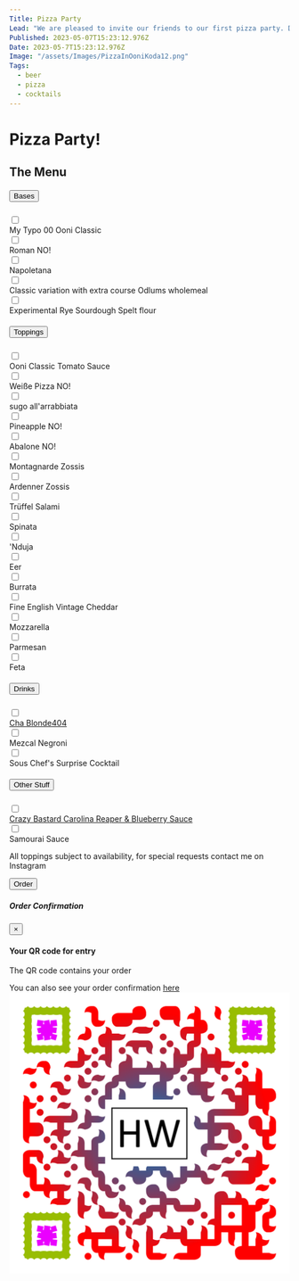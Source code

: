 ```yaml
---
Title: Pizza Party
Lead: "We are pleased to invite our friends to our first pizza party. Doors Open at 14:00"
Published: 2023-05-07T15:23:12.976Z
Date: 2023-05-7T15:23:12.976Z
Image: "/assets/Images/PizzaInOoniKoda12.png"
Tags:
  - beer
  - pizza
  - cocktails
---
```


# Pizza Party!


## The Menu

<div class="container-fluid">
<div id="accordion">
  <div class="card">
    <div class="card-header" id="headingOne">
      <h5 class="mb-0">
        <button class="btn btn-link" data-toggle="collapse" data-target="#collapseOne" aria-expanded="true" aria-controls="collapseOne">
          Bases
        </button>
      </h5>
    </div>
    <div id="collapseOne" class="collapse show" aria-labelledby="headingOne" data-parent="#accordion">
      <div class="card-body">
        <div class="container">
          <div class="row">
            <div class="col-sm">
              <div class="container">
                <div class="row">
                  <div class="col-lg-2">
                    <input type="checkbox" id="chk00">
                  </div>
                  <div class="col-lg-10">
                    <label for="chk00">My Typo 00 Ooni Classic</label>
                  </div>
                </div>
              </div>
            </div>
            <div class="col-sm">
              <div class="container">
                <div class="row">
                  <div class="col-lg-2">
                    <input type="checkbox" id="chkRoman">
                  </div>
                  <div class="col-lg-10">
                    <label for="chkRoman">Roman</label>
                      <span id="romanNo" class="invisible text-danger">NO!</span>
                  </div>
                </div>
              </div>
            </div>
            <div class="col-sm">
              <div class="container">
                <div class="row">
                  <div class="col-lg-2">
                    <input type="checkbox" id="chkNapoletana">
                  </div>
                  <div class="col-lg-10">
                    <label for="chkNapoletana">Napoletana</label>
                  </div>
                </div>
              </div>
            </div>
          </div>
          <div class="row">
            <div class="col-sm">
            <div class="container">
              <div class="row">
                <div class="col-lg-2">
                  <input type="checkbox" id="chkSpecial">
                </div>
                <div class="col-lg-10">
                  <label for="chkSpecial">Classic variation with extra course Odlums wholemeal</label>
                  </div>
                </div>
              </div>
            </div>
            <div class="col-sm">
              <div class="container">
                <div class="row">
                  <div class="col-lg-2">
                    <input type="checkbox" id="chkSourdough">
                  </div>
                  <div class="col-lg-10">
                    <label for="chkSourdough" >Experimental Rye Sourdough Spelt flour</label>
                  </div>
                </div>
              </div>
            </div>
            <div class="col-sm">
            </div>
          </div>
        </div>
      </div>
    </div>
  </div>
  <div class="card">
    <div class="card-header" id="headingTwo">
      <h5 class="mb-0">
        <button class="btn btn-link collapsed" data-toggle="collapse" data-target="#collapseTwo" aria-expanded="false" aria-controls="collapseTwo">
          Toppings
        </button>
      </h5>
    </div>
    <div id="collapseTwo" class="collapse" aria-labelledby="headingTwo" data-parent="#accordion">
      <div class="card-body">
        <div>
          <div class="container">
            <div class="row">
              <div class="col-sm">
                <div class="container">
                  <div class="row">
                    <div class="col-lg-2">
                      <input type="checkbox" id="chkTomato">
                    </div>
                    <div class="col-lg-10">
                      <label for="chkTomato">Ooni Classic Tomato Sauce</label>
                    </div>
                  </div>
                </div>
              </div>
              <div class="col-sm">
                <div class="container">
                  <div class="row">
                    <div class="col-lg-2">
                      <input type="checkbox" id="chkWeisse">
                    </div>
                    <div class="col-lg-10">
                      <label for="chkWeisse">Weiße Pizza</label>
                      <span id="weisseNo" class="invisible text-danger">NO!</span>
                    </div>
                  </div>
                </div>
              </div>
              <div class="col-sm">
                <div class="container">
                  <div class="row">
                    <div class="col-lg-2">
                      <input type="checkbox" id="chkArrabbiata">
                    </div>
                    <div class="col-lg-10">
                      <label for="chkArrabbiata">sugo all'arrabbiata</label>
                    </div>
                  </div>
                </div>
              </div>
            </div>
            <div class="row">
              <div class="col-sm">
                <div class="container">
                  <div class="row">
                    <div class="col-lg-2">
                      <input type="checkbox" id="chkPineapple">
                    </div>
                    <div class="col-lg-10">
                      <label for="chkPineapple">Pineapple</label>
                      <span id="pineappleNo" class="invisible text-danger">NO!</span>
                    </div>
                  </div>
                </div>
              </div>
              <div class="col-sm">
                <div class="container">
                  <div class="row">
                    <div class="col-lg-2">
                      <input type="checkbox" id="chkAbalone">
                    </div>
                    <div class="col-lg-10">
                      <label for="chkAbalone ">Abalone</label>
                      <span id="abaloneNo" class="invisible text-danger">NO!</span>
                    </div>
                  </div>
                </div>
              </div>
              <div class="col-sm">
                <div class="container">
                  <div class="row">
                    <div class="col-lg-2">
                      <input type="checkbox" id="chkMontagnarde">
                    </div>
                    <div class="col-lg-10">
                      <label for="chkMontagnarde">Montagnarde Zossis</label>
                    </div>
                  </div>
                </div>
              </div>
            </div><!--row end-->
            <div class="row">
              <div class="col-sm">
                <div class="container">
                  <div class="row">
                    <div class="col-lg-2">
                      <input type="checkbox" id="chkArdenner">
                    </div>
                    <div class="col-lg-10">
                      <label for="chkArdenner">Ardenner Zossis</label>
                    </div>
                  </div>
                </div>
              </div>
              <div class="col-sm">
                <div class="container">
                  <div class="row">
                    <div class="col-lg-2">
                      <input type="checkbox" id="chkTrüffel">
                    </div>
                    <div class="col-lg-10">
                      <label for="chkTrüffel">Trüffel Salami</label>
                    </div>
                  </div>
                </div>
              </div>
              <div class="col-sm">
                <div class="container">
                  <div class="row">
                    <div class="col-lg-2">
                      <input type="checkbox" id="chkSpinata">
                    </div>
                    <div class="col-lg-10">
                      <label for="chkSpinata">Spinata</label>
                    </div>
                  </div>
                </div>
              </div>
            </div><!--row end-->
            <div class="row">
              <div class="col-sm">
                <div class="container">
                  <div class="row">
                    <div class="col-lg-2">
                      <input type="checkbox" id="chkNduja">
                    </div>
                    <div class="col-lg-10">
                      <label for="chkNduja">'Nduja</label>
                    </div>
                  </div>
                </div>
              </div>
              <div class="col-sm">
                <div class="container">
                  <div class="row">
                    <div class="col-lg-2">
                      <input type="checkbox" id="chkEer">
                    </div>
                    <div class="col-lg-10">
                      <label for="chkEer">Eer</label>
                    </div>
                  </div>
                </div>
              </div>
              <div class="col-sm">
                <div class="container">
                  <div class="row">
                    <div class="col-lg-2">
                      <input type="checkbox" id="chkBurrata">
                    </div>
                    <div class="col-lg-10">
                      <label for="chkBurrata">Burrata</label>
                    </div>
                  </div>
                </div>
              </div>
            </div><!--row end-->
            <div class="row">
              <div class="col-sm">
                <div class="container">
                  <div class="row">
                    <div class="col-lg-2">
                      <input type="checkbox" id="chkCheddar">
                    </div>
                    <div class="col-lg-10">
                      <label for="chkCheddar">Fine English Vintage Cheddar</label>
                    </div>
                  </div>
                </div>
              </div>
              <div class="col-sm">
                <div class="container">
                  <div class="row">
                    <div class="col-lg-2">
                      <input type="checkbox" id="chkMozzarella">
                    </div>
                    <div class="col-lg-10">
                      <label for="chkMozzarella">Mozzarella</label>
                    </div>
                  </div>
                </div>
              </div>
              <div class="col-sm">
                <div class="container">
                  <div class="row">
                    <div class="col-lg-2">
                      <input type="checkbox" id="chkParmesan">
                    </div>
                    <div class="col-lg-10">
                      <label for="chkParmesan">Parmesan</label>
                    </div>
                  </div>
                </div>
              </div>
            </div><!--row end-->
            <div class="row">
              <div class="col-sm">
                <div class="container">
                  <div class="row">
                    <div class="col-lg-2">
                      <input type="checkbox" id="chkFeta">
                    </div>
                    <div class="col-lg-10">
                      <label for="chkFeta">Feta</label>
                    </div>
                  </div>
                </div>
              </div>
              <div class="col-sm">
              </div>
              <div class="col-sm">
              </div>
            </div><!--row end-->
          </div>
        </div>
    </div>
  </div>
  <div class="card">
    <div class="card-header" id="headingThree">
      <h5 class="mb-0">
        <button class="btn btn-link collapsed" data-toggle="collapse" data-target="#collapseThree" aria-expanded="false" aria-controls="collapseThree">
          Drinks
        </button>
      </h5>
    </div>
    <div id="collapseThree" class="collapse" aria-labelledby="headingThree" data-parent="#accordion">
      <div class="card-body">
        <div class="container">
          <div class="row">
            <div class="col-sm">
              <div class="container">
                <div class="row">
                  <div class="col-lg-2">
                    <input type="checkbox" id="chk404">
                  </div>
                  <div class="col-lg-10">
                    <label for="chk404"><a href="https://untp.beer/zBrr3" target="_blank">Cha Blonde404</a></label>
                  </div>
                </div>
              </div>
            </div>
            <div class="col-sm">
              <div class="container">
                <div class="row">
                  <div class="col-lg-2">
                    <input type="checkbox" id="chkNegroni">
                  </div>
                  <div class="col-lg-10">
                    <label for="chkNegroni">Mezcal Negroni</label>
                  </div>
                </div>
              </div>
            </div>
            <div class="col-sm">
              <div class="container">
                <div class="row">
                  <div class="col-lg-2">
                    <input type="checkbox" id="chkSurprise">
                  </div>
                  <div class="col-lg-10">
                    <label for="chkSurprise">Sous Chef's Surprise Cocktail</label>
                  </div>
                </div>
              </div>
            </div>
          </div>
        </div>
      </div>
    </div>
  </div>
  <div class="card">
    <div class="card-header" id="headingFour">
      <h5 class="mb-0">
        <button class="btn btn-link collapsed" data-toggle="collapse" data-target="#collapseFour" aria-expanded="false" aria-controls="collapseFour">
          Other Stuff
        </button>
      </h5>
    </div>
    <div id="collapseFour" class="collapse" aria-labelledby="headingFour" data-parent="#accordion">
      <div class="card-body">
        <div class="container">
          <div class="row">
            <div class="col-sm">
              <div class="container">
                <div class="row">
                  <div class="col-lg-2">
                    <input type="checkbox" id="chkUgly">
                  </div>
                  <div class="col-lg-10">
                    <label for="chkUgly"><a href="https://untp.beer/zBrr3" target="_blank">Crazy Bastard Carolina Reaper & Blueberry Sauce</a></label>
                  </div>
                </div>
              </div>
            </div>
            <div class="col-sm">
              <div class="container">
                <div class="row">
                  <div class="col-lg-2">
                    <input type="checkbox" id="chkSamourai">
                  </div>
                  <div class="col-lg-10">
                    <label for="chkSamourai">Samourai Sauce</label>
                  </div>
                </div>
              </div>
            </div>
            <div class="col-sm">
            </div>
          </div>
        </div>
      </div>
    </div>
  </div>
</div>
</div>
<div>
<div>
<p>All toppings subject to availability, for special requests contact me on Instagram</p>
</div>
  <button id="btnSubmit" type="button" class="btn btn-primary" data-toggle="modal" data-target="#exampleModal" data-whatever="@getbootstrap">Order</button>
</div>
<div class="modal fade" id="exampleModal" tabindex="-1" role="dialog" aria-labelledby="exampleModalLabel" aria-hidden="true">
  <div class="modal-dialog" role="document">
    <div class="modal-content">
      <div class="modal-header">
        <h5 class="modal-title" id="exampleModalLabel">Order Confirmation</h5>
        <button type="button" class="close" data-dismiss="modal" aria-label="Close">
          <span aria-hidden="true">&times;</span>
        </button>
      </div>
      <div class="modal-body">
      <h4>Your QR code for entry</h4>
      <p>The QR code contains your order</p>
      <p>You can also see your order confirmation <a href="/qr">here</a>
        <img src="../assets/Images/qr-code-hw.png" class="img-fluid">
      </div>
      <div class="modal-footer">
      </div>
    </div>
  </div>
</div>
